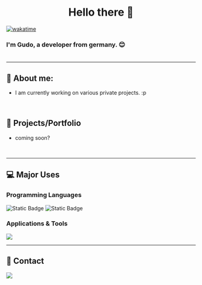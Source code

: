<h1 align="center">Hello there 👋</h3>

[![wakatime](https://wakatime.com/badge/user/018c77bf-184f-4db7-b9df-54f49254e20c.svg)](https://wakatime.com/) 

<h3 align="left">I'm Gudo, a developer from germany. 😊<br><br></h3>

---


## 📍 About me:

- I am currently working on various private projects. :p 

<br>

## 🚀 Projects/Portfolio

- coming soon?

<br>

---

## 💻 Major Uses

<h3 align="left">Programming Languages</h3>

![Static Badge](https://img.shields.io/badge/Python-00000?style=for-the-badge&labelColor=gray&color=blue)
![Static Badge](https://img.shields.io/badge/Java-52625?style=for-the-badge&logo=jdk&logoColor=yellow&labelColor=gray&color=red)




<h3 align="left">Applications & Tools</h3>
<p align="left">
  <a href="https://skillicons.dev">
    <img src="https://skillicons.dev/icons?i=vscode,git,figma,idea,androidstudio, firebase,github&perline=6" />
  </a>
</p>

---

## 💬 Contact

<p align="left">
  <a href="https://discord.com/users/849610030431993916"><img src="https://skillicons.dev/icons?i=discord"/></a>
</p>
